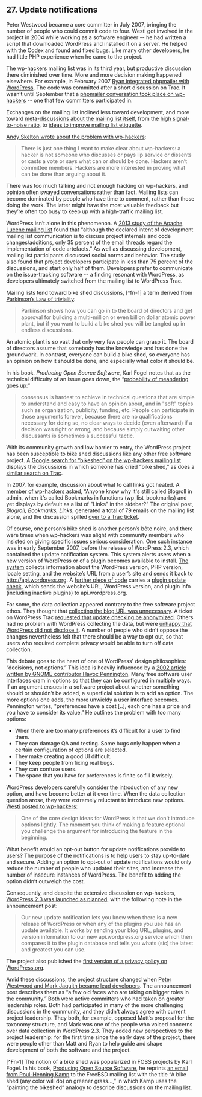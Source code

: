 ## 27. Update notifications

Peter Westwood became a core committer in July 2007, bringing the number of people who could commit code to four. Westi got involved in the project in 2004 while working as a software engineer -- he had written a script that downloaded WordPress and installed it on a server. He helped with the Codex and found and fixed bugs. Like many other developers, he had little PHP experience when he came to the project.

The wp-hackers mailing list was in its third year, but productive discussion there diminished over time. More and more decision making happened elsewhere. For example, in February 2007 [Ryan integrated phpmailer with WordPress](https://core.trac.wordpress.org/ticket/3862). The code was committed after a short discussion on Trac. It wasn’t until September that a [phpmailer conversation took place on wp-hackers](http://lists.wordpress.org/pipermail/wp-hackers/2007-September/014497.html) -- one that few committers participated in.

Exchanges on the mailing list inclined less toward development, and more toward [meta-discussions about the mailing list itself](http://lists.wordpress.org/pipermail/wp-hackers/2007-September/015058.html), from the [high signal-to-noise ratio](http://lists.wordpress.org/pipermail/wp-hackers/2007-September/015173.html), to [ideas to improve mailing list etiquette](http://lists.wordpress.org/pipermail/wp-hackers/2007-October/015489.html). 	

[Andy Skelton wrote about the problem with wp-hackers](http://andy.wordpress.com/2007/10/03/wp-hackers/):

> There is just one thing I want to make clear about wp-hackers: a hacker is not someone who discusses or pays lip service or dissents or casts a vote or says what can or should be done. Hackers aren’t committee members. Hackers are more interested in proving what can be done than arguing about it.	

There was too much talking and not enough hacking on wp-hackers, and opinion often swayed conversations rather than fact. Mailing lists can become dominated by people who have time to comment, rather than those doing the work. The latter might have the most valuable feedback but they’re often too busy to keep up with a high-traffic mailing list. 

WordPress isn’t alone in this phenomenon. A [2013 study of the Apache Lucene mailing list](http://sback.it/publications/msr2013.pdf) found that “although the declared intent of development mailing list communication is to discuss project internals and code changes/additions, only 35 percent of the email threads regard the implementation of code artefacts.” As well as discussing development, mailing list participants discussed social norms and behavior. The study also found that project developers participate in less than 75 percent of the discussions, and start only half of them. Developers prefer to communicate on the issue-tracking software -- a finding resonant with WordPress, as developers ultimately switched from the mailing list to WordPress Trac. 	

Mailing lists tend toward bike shed discussions, [^fn-1] a term derived from [Parkinson’s Law of triviality](https://en.wikipedia.org/wiki/Parkinson%27s_law_of_triviality):	

> Parkinson shows how you can go in to the board of directors and get approval for building a multi-million or even billion dollar atomic power plant, but if you want to build a bike shed you will be tangled up in endless discussions.	

An atomic plant is so vast that only very few people can grasp it. The board of directors assume that somebody has the knowledge and has done the groundwork. In contrast, everyone can build a bike shed, so everyone has an opinion on how it should be done, and especially what color it should be.

In his book, _Producing Open Source Software_, Karl Fogel notes that as the technical difficulty of an issue goes down, the “[probability of meandering goes up](http://producingoss.com/en/producingoss.html#bikeshed):”

> consensus is hardest to achieve in technical questions that are simple to understand and easy to have an opinion about, and in "soft" topics such as organization, publicity, funding, etc. People can participate in those arguments forever, because there are no qualifications necessary for doing so, no clear ways to decide (even afterward) if a decision was right or wrong, and because simply outwaiting other discussants is sometimes a successful tactic.	

With its community growth and low barrier to entry, the WordPress project has been susceptible to bike shed discussions like any other free software project. A [Google search for “bikeshed” on the wp-hackers mailing list](https://www.google.com/search?q=site%3Ahttp%3A%2F%2Flists.wordpress.org%2Fpipermail%2Fwp-hackers%2F+bikeshed&oq=site%3A&aqs=chrome.2.69i57j69i58j69i59j69i65l3.2535j0j4&sourceid=chrome&es_sm=91&ie=UTF-8#safe=strict&q=site:http:%2F%2Flists.automattic.com%2Fpipermail%2Fwp-hackers%2F+bikeshed) displays the discussions in which someone has cried “bike shed,” as does a [similar search on Trac](https://core.trac.wordpress.org/search?q=bikeshed&noquickjump=1&changeset=on&ticket=on).	

In 2007, for example, discussion about what to call links got heated. A [member of wp-hackers asked](http://lists.wordpress.org/pipermail/wp-hackers/2007-June/013299.html), “Anyone know why it's still called Blogroll in admin, when it's called Bookmarks in functions (wp_list_bookmarks) and yet displays by default as a list of "Links" in the sidebar?” The original post, _Blogroll, Bookmarks, Links_, generated a total of 79 emails on the mailing list alone, and the discussion spilled [over to a Trac ticket](https://core.trac.wordpress.org/ticket/3695).	

Of course, one person’s bike shed is another person’s bête noire, and there were times when wp-hackers was alight with community members who insisted on giving specific issues serious consideration. One such instance was in early September 2007, before the release of WordPress 2.3, which contained the update notification system. This system alerts users when a new version of WordPress or of a plugin becomes available to install. [The system](https://core.trac.wordpress.org/ticket/1476) collects information about the WordPress version, PHP version, locale setting, and the website’s URL from a user’s site and sends it back to http://api.wordpress.org. A [further piece of code](https://core.trac.wordpress.org/changeset/5913) carries a [plugin update check](https://core.trac.wordpress.org/ticket/4795), which sends the website’s URL, WordPress version, and plugin info (including inactive plugins) to api.wordpress.org.

For some, the data collection appeared contrary to the free software project ethos. They thought that [collecting the blog URL was unnecessary](http://lists.wordpress.org/pipermail/wp-hackers/2007-September/014860.html). A ticket on WordPress Trac [requested that update checking be anonymized](https://core.trac.wordpress.org/ticket/5066). Others had no problem with WordPress collecting the data, but were [unhappy that WordPress did not disclose it](http://lists.wordpress.org/pipermail/wp-hackers/2007-September/014919.html). A number of people who didn’t oppose the changes nevertheless felt that there should be a way to opt out, so that users who required complete privacy would be able to turn off data collection.

This debate goes to the heart of one of WordPress' design philosophies: “decisions, not options.” This idea is heavily influenced by a [2002 article written by GNOME contributor Havoc Pennington](http://ometer.com/free-software-ui.html). Many free software user interfaces cram in options so that they can be configured in multiple ways. If an argument ensues in a software project about whether something should or shouldn’t be added, a superficial solution is to add an option. The more options one adds, the more unwieldy a user interface becomes. Pennington writes, "preferences have a cost [..], each one has a price and you have to consider its value.” He outlines the problem with too many options:

- When there are too many preferences it’s difficult for a user to find them.
- They can damage QA and testing. Some bugs only happen when a certain configuration of options are selected.
- They make creating a good UI difficult.
- They keep people from fixing real bugs.
- They can confuse users.
- The space that you have for preferences is finite so fill it wisely.

WordPress developers carefully consider the introduction of any new option, and have become better at it over time. When the data collection question arose, they were extremely reluctant to introduce new options. [Westi posted to wp-hackers](http://lists.wordpress.org/pipermail/wp-hackers/2007-September/015119.html):	

> One of the core design ideas for WordPress is that we don't introduce options lightly. The moment you think of making a feature optional you challenge the argument for introducing the feature in the beginning.

What benefit would an opt-out button for update notifications provide to users? The purpose of the notifications is to help users to stay up-to-date and secure. Adding an option to opt-out of update notifications would only reduce the number of people who updated their sites, and increase the number of insecure instances of WordPress. The benefit to adding the option didn’t outweigh the cost. 

Consequently, and despite the extensive discussion on wp-hackers, [WordPress 2.3 was launched as planned](http://wordpress.org/news/2007/09/wordpress-23/), with the following note in the announcement post:	

> Our new update notification lets you know when there is a new release of WordPress or when any of the plugins you use has an update available. It works by sending your blog URL, plugins, and version information to our new api.wordpress.org service which then compares it to the plugin database and tells you whats (sic) the latest and greatest you can use.

The project also published the [first version of a privacy policy on WordPress.org](http://lists.wordpress.org/pipermail/wp-hackers/2007-September/015014.html).	

Amid these discussions, the project structure changed when [Peter Westwood and Mark Jaquith became lead developers](https://wordpress.org/news/2007/09/new-faces/). The announcement post describes them as “a few old faces who are taking on bigger roles in the community.” Both were active committers who had taken on greater leadership roles. Both had participated in many of the more challenging discussions in the community, and they didn't always agree with current project leadership. They both, for example, opposed Matt’s proposal for the taxonomy structure, and Mark was one of the people who voiced concerns over data collection in WordPress 2.3. They added new perspectives to the project leadership: for the first time since the early days of the project, there were people other than Matt and Ryan to help guide and shape development of both the software and the project.

[^Fn-1] The notion of a bike shed was popularized in FOSS projects by Karl Fogel. In his book, [Producing Open Source Software](http://producingoss.com/), he reprints [an email from Poul-Henning Kamp](http://bikeshed.com/) to the FreeBSD mailing list with the title “A bike shed (any color will do) on greener grass…,” in which Kamp uses the “painting the bikeshed” analogy to describe discussions on the mailing list.
